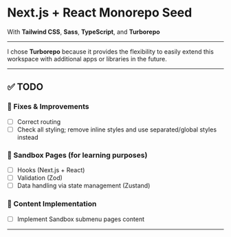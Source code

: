 # Next.js + React Monorepo Seed

With **Tailwind CSS**, **Sass**, **TypeScript**, and **Turborepo**

---

I chose **Turborepo** because it provides the flexibility to easily extend this workspace with additional apps or libraries in the future.

---

## ✅ TODO

### 🔧 Fixes & Improvements

- [ ] Correct routing
- [ ] Check all styling; remove inline styles and use separated/global styles instead

### 🧪 Sandbox Pages (for learning purposes)

- [ ] Hooks (Next.js + React)
- [ ] Validation (Zod)
- [ ] Data handling via state management (Zustand)

### 📄 Content Implementation

- [ ] Implement Sandbox submenu pages content

---
